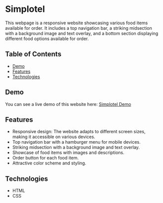 # Simplotel

This webpage is a responsive website showcasing various food items available for order. It includes a top navigation bar, a striking midsection with a background image and text overlay, and a bottom section displaying different food options available for order.

## Table of Contents
- [Demo](#demo)
- [Features](#features)
- [Technologies](#technologies)

## Demo

You can see a live demo of this website here: [Simplotel Demo](https://652ba34b56e84e4985a277ff--super-granita-fe3255.netlify.app/)

## Features

- Responsive design: The website adapts to different screen sizes, making it accessible on various devices.
- Top navigation bar with a hamburger menu for mobile devices.
- Striking midsection with a background image and text overlay.
- Showcase of food items with images and descriptions.
- Order button for each food item.
- Attractive color scheme and styling.

## Technologies

- HTML
- CSS


